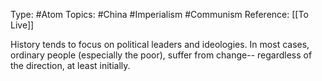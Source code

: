 Type: #Atom
Topics: #China #Imperialism #Communism 
Reference: [[To Live]]

History tends to focus on political leaders and ideologies. In most cases, ordinary people (especially the poor), suffer from change-- regardless of the direction, at least initially.